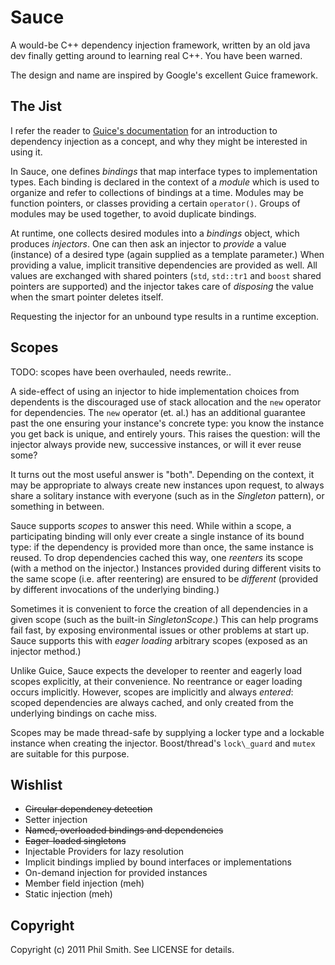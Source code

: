 # Sauce #

A would-be C++ dependency injection framework, written by an old java dev finally getting around to learning real C++.  You have been warned.

The design and name are inspired by Google's excellent Guice framework.

## The Jist ##

I refer the reader to [Guice's documentation](http://code.google.com/docreader/#p=google-guice&s=google-guice&t=Motivation) for an introduction to dependency injection as a concept, and why they might be interested in using it.

In Sauce, one defines _bindings_ that map interface types to implementation types.  Each binding is declared in the context of a _module_ which is used to organize and refer to collections of bindings at a time.  Modules may be function pointers, or classes providing a certain `operator()`.  Groups of modules may be used together, to avoid duplicate bindings.

At runtime, one collects desired modules into a _bindings_ object, which produces _injectors_.  One can then ask an injector to _provide_ a value (instance) of a desired type (again supplied as a template parameter.)  When providing a value, implicit transitive dependencies are provided as well.  All values are exchanged with shared pointers (`std`, `std::tr1` and `boost` shared pointers are supported) and the injector takes care of _disposing_ the value when the smart pointer deletes itself.

Requesting the injector for an unbound type results in a runtime exception.

## Scopes ##

TODO: scopes have been overhauled, needs rewrite..

A side-effect of using an injector to hide implementation choices from dependents is the discouraged use of stack allocation and the `new` operator for dependencies.  The `new` operator (et. al.) has an additional guarantee past the one ensuring your instance's concrete type: you know the instance you get back is unique, and entirely yours.  This raises the question: will the injector always provide new, successive instances, or will it ever reuse some?

It turns out the most useful answer is "both".  Depending on the context, it may be appropriate to always create new instances upon request, to always share a solitary instance with everyone (such as in the _Singleton_ pattern), or something in between.

Sauce supports _scopes_ to answer this need.  While within a scope, a participating binding will only ever create a single instance of its bound type: if the dependency is provided more than once, the same instance is reused.  To drop dependencies cached this way, one _reenters_ its scope (with a method on the injector.)  Instances provided during different visits to the same scope (i.e. after reentering) are ensured to be _different_ (provided by different invocations of the underlying binding.)

Sometimes it is convenient to force the creation of all dependencies in a given scope (such as the built-in _SingletonScope_.)  This can help programs fail fast, by exposing environmental issues or other problems at start up.  Sauce supports this with _eager loading_ arbitrary scopes (exposed as an injector method.)  

Unlike Guice, Sauce expects the developer to reenter and eagerly load scopes explicitly, at their convenience.  No reentrance or eager loading occurs implicitly.  However, scopes are implicitly and always _entered_: scoped dependencies are always cached, and only created from the underlying bindings on cache miss.

Scopes may be made thread-safe by supplying a locker type and a lockable instance when creating the injector.  Boost/thread's `lock\_guard` and `mutex` are suitable for this purpose.

## Wishlist ##

* ~~Circular dependency detection~~
* Setter injection
* ~~Named, overloaded bindings and dependencies~~
* ~~Eager-loaded singletons~~
* Injectable Providers for lazy resolution
* Implicit bindings implied by bound interfaces or implementations
* On-demand injection for provided instances
* Member field injection (meh)
* Static injection (meh)

## Copyright ##

Copyright (c) 2011 Phil Smith. See LICENSE for details.
